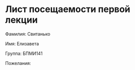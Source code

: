 # Лист посещаемости первой лекции

Фамилия: Свитанько 

Имя: Елизавета

Группа: БПМИ141

Пожелания:
